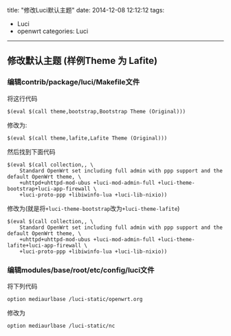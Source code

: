 title: "修改Luci默认主题"
date: 2014-12-08 12:12:12
tags:
  - Luci
  - openwrt
categories: Luci
---

## 修改默认主题 \(样例Theme 为 Lafite\)

### 编辑contrib/package/luci/Makefile文件
将这行代码
```
$(eval $(call theme,bootstrap,Bootstrap Theme (Original)))
```
修改为:
```
$(eval $(call theme,lafite,Lafite Theme (Original)))
```

然后找到下面代码
```
$(eval $(call collection,, \
	Standard OpenWrt set including full admin with ppp support and the default OpenWrt theme, \
	+uhttpd+uhttpd-mod-ubus +luci-mod-admin-full +luci-theme-bootstrap+luci-app-firewall \
	+luci-proto-ppp +libiwinfo-lua +luci-lib-nixio))
```
修改为(就是将`+luci-theme-bootstrap`改为`+luci-theme-lafite`)
```
$(eval $(call collection,, \
	Standard OpenWrt set including full admin with ppp support and the default OpenWrt theme, \
	+uhttpd+uhttpd-mod-ubus +luci-mod-admin-full +luci-theme-lafite+luci-app-firewall \
	+luci-proto-ppp +libiwinfo-lua +luci-lib-nixio))
```

### 编辑modules/base/root/etc/config/luci文件
将下列代码
```
option mediaurlbase /luci-static/openwrt.org
```
修改为
```
option mediaurlbase /luci-static/nc
```
